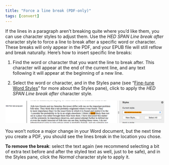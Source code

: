 ```yaml
---
title: "Force a line break (PDF-only)"
tags: [convert]
---
```

 
<html><body><section data-type="chapter" class="hsecchapter" data-hederis-type="hsecchapter" id="force-line-break" data-pi-attrs="id: force-line-break; data-tags: convert;" role="doc-chapter" data-tags="convert" data-author-name=" " data-book-title=" " title="Force a line break (PDF-only)"><p class="hblkp" data-hederis-type="hblkp" id="pGLXZPMN4">If the lines in a paragraph aren&#8217;t breaking quite where you&#8217;d like them, you can use character styles to adjust them. Use the <em data-hederis-type="hspanem" id="pO8lniQ5L">HED SPAN Line break after</em> character style to force a line to break after a specific word or character. These breaks will only appear in the PDF, and your EPUB file will still reflow and break naturally. Here&#8217;s how to insert specific line breaks: </p><ol class="hwprnumlist" data-hederis-type="hwprnumlist" id="pot681EB1"><li class="hblkoli" data-hederis-type="hblkoli" id="lij0GYmxcT"><p class="hblkoli" data-hederis-type="hblklip" id="pGU1BbGcl">Find the word or character that you want the line to break after. This character will appear at the end of the current line, and any text following it will appear at the beginning of a new line.</p></li><li class="hblkoli" data-hederis-type="hblkoli" id="liwS4DS0xG"><p class="hblkoli" data-hederis-type="hblklip" id="pOowJYebW">Select the word or character, and in the Styles pane (see &#8220;<a href="{% link _docs/fine-tune-styles.md %}" class="hspana" data-hederis-type="hspana" id="pM1t1NOC9">Fine-tune Word Styles</a>&#8221; for more about the Styles pane), click to apply the <em class="hspanem" data-hederis-type="hspanem" id="pEyFuWHfi">HED SPAN Line break after </em>character style<em class="hspanem" data-hederis-type="hspanem" id="p3A0mhEml">.</em></p></li></ol><img data-hederis-type="hblkimg" class="hblkimg" id="pJEb4xAFg" src="/images/forcelinebr.png" data-img-src="/images/forcelinebr.png"/><p class="hblkp" data-hederis-type="hblkp" id="plR5IU1uu">You won&#8217;t notice a major change in your Word document, but the next time you create a PDF, you should see the lines break in the location you chose.</p><p class="hblkp" data-hederis-type="hblkp" id="pMXfb8re6"><strong data-hederis-type="hspanstrong" id="pDFCD2eBk">To remove the break</strong>: select the text again (we recommend selecting a bit of extra text before and after the styled text as well, just to be safe), and in the Styles pane, click the <em class="hspanem" data-hederis-type="hspanem" id="pVL9rK8K7">Normal</em> character style to apply it.</p></section></body></html>
